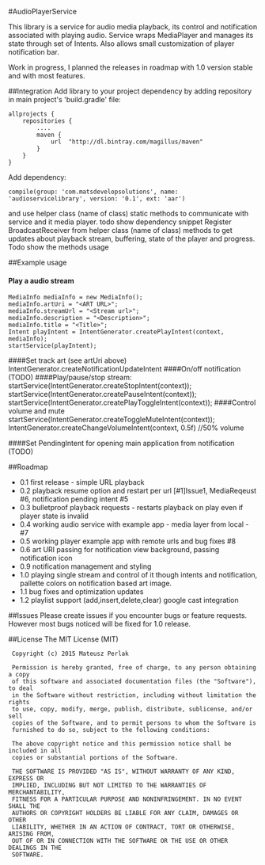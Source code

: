 #AudioPlayerService

This library is a service for audio media playback, its control and notification associated with playing audio.
Service wraps MediaPlayer and manages its state through set of Intents. 
Also allows small customization of player notification bar.

Work in progress, I planned the releases in roadmap with 1.0 version stable and with most features.


##Integration
Add library to your project dependency by adding repository in main project's 'build.gradle' file:

    allprojects {
        repositories {
            ....
            maven {
                url  "http://dl.bintray.com/magillus/maven"
            }
        }
    }
    
Add dependency:

    compile(group: 'com.matsdevelopsolutions', name: 'audioservicelibrary', version: '0.1', ext: 'aar')
    
and use helper class (name of class) static methods to communicate with service and it media player.
todo show dependency snippet
Register BroadcastReceiver from helper class (name of class) methods to get updates about playback stream, buffering, state of the player and progress.
Todo show the methods usage

##Example usage
           
#### Play a audio stream
    MediaInfo mediaInfo = new MediaInfo();
    mediaInfo.artUri = "<ART URL>";
    mediaInfo.streamUrl = "<Stream url>";
    mediaInfo.description = "<Description>";
    mediaInfo.title = "<Title>";
    Intent playIntent = IntentGenerator.createPlayIntent(context, mediaInfo);
    startService(playIntent);
####Set track art (see artUri above)
    IntentGenerator.createNotificationUpdateIntent
####On/off notification (TODO)
####Play/pause/stop stream:
    startService(IntentGenerator.createStopIntent(context));
    startService(IntentGenerator.createPauseIntent(context));
    startService(IntentGenerator.createPlayToggleIntent(context));
####Control volume and mute
    startService(IntentGenerator.createToggleMuteIntent(context));
    IntentGenerator.createChangeVolumeIntent(context, 0.5f) //50% volume
    
####Set PendingIntent for opening main application from notification (TODO)

##Roadmap
+ 0.1 first release - simple URL playback
+ 0.2 playback resume option and restart per url [#1]Issue1, MediaReqeust #6, notification pending intent #5
+ 0.3 bulletproof playback requests - restarts playback on play even if player state is invalid
+ 0.4 working audio service with example app - media layer from local - #7
+ 0.5 working player example app with remote urls and bug fixes #8
+ 0.6 art URI passing for notification view background, passing notification icon
+ 0.9 notification management and styling
+ 1.0 playing single stream and control of it though intents and notification, pallette colors on notification based art image.
+ 1.1 bug fixes and optimization updates
+ 1.2 playlist support (add,insert,delete,clear) google cast integration

##Issues
Please create issues if you encounter bugs or feature requests. 
However most bugs noticed will be fixed for 1.0 release.

##License
    The MIT License (MIT)
     
     Copyright (c) 2015 Mateusz Perlak
     
     Permission is hereby granted, free of charge, to any person obtaining a copy
     of this software and associated documentation files (the "Software"), to deal
     in the Software without restriction, including without limitation the rights
     to use, copy, modify, merge, publish, distribute, sublicense, and/or sell
     copies of the Software, and to permit persons to whom the Software is
     furnished to do so, subject to the following conditions:
     
     The above copyright notice and this permission notice shall be included in all
     copies or substantial portions of the Software.
     
     THE SOFTWARE IS PROVIDED "AS IS", WITHOUT WARRANTY OF ANY KIND, EXPRESS OR
     IMPLIED, INCLUDING BUT NOT LIMITED TO THE WARRANTIES OF MERCHANTABILITY,
     FITNESS FOR A PARTICULAR PURPOSE AND NONINFRINGEMENT. IN NO EVENT SHALL THE
     AUTHORS OR COPYRIGHT HOLDERS BE LIABLE FOR ANY CLAIM, DAMAGES OR OTHER
     LIABILITY, WHETHER IN AN ACTION OF CONTRACT, TORT OR OTHERWISE, ARISING FROM,
     OUT OF OR IN CONNECTION WITH THE SOFTWARE OR THE USE OR OTHER DEALINGS IN THE
     SOFTWARE.